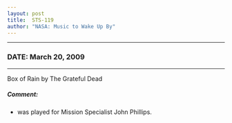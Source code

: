 ```yaml
---
layout: post
title:  STS-119
author: "NASA: Music to Wake Up By"
---
```


----
### DATE: March 20, 2009
----
Box of Rain by The Grateful Dead

##### Comment:
* was played for Mission Specialist John Phillips.
